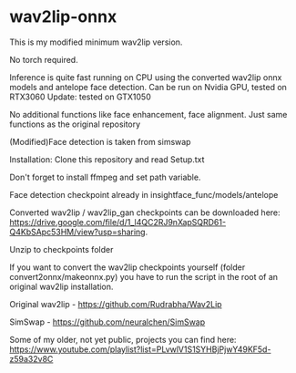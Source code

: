 # wav2lip-onnx
This is my modified minimum wav2lip version.

No torch required.

Inference is quite fast running on CPU using the converted wav2lip onnx models and antelope face detection.
Can be run on Nvidia GPU, tested on RTX3060
Update: tested on GTX1050

No additional functions like face enhancement, face alignment.
Just same functions as the original repository

(Modified)Face detection is taken from simswap

Installation:
Clone this repository and read Setup.txt

Don't forget to install ffmpeg and set path variable.



Face detection checkpoint already in insightface_func/models/antelope

Converted wav2lip / wav2lip_gan checkpoints can be downloaded here: 
https://drive.google.com/file/d/1_l4QC2RJ9nXapSQRD61-Q4KbSApc53HM/view?usp=sharing.

Unzip to checkpoints folder

If you want to convert the wav2lip checkpoints yourself (folder convert2onnx/makeonnx.py) you have to run the script in the root of an original wav2lip installation.

Original wav2lip - https://github.com/Rudrabha/Wav2Lip

SimSwap - https://github.com/neuralchen/SimSwap


Some of my older, not yet public, projects you can find here:
https://www.youtube.com/playlist?list=PLvwlV1S1SYHBjPjwY49KF5d-z59a32v8C
